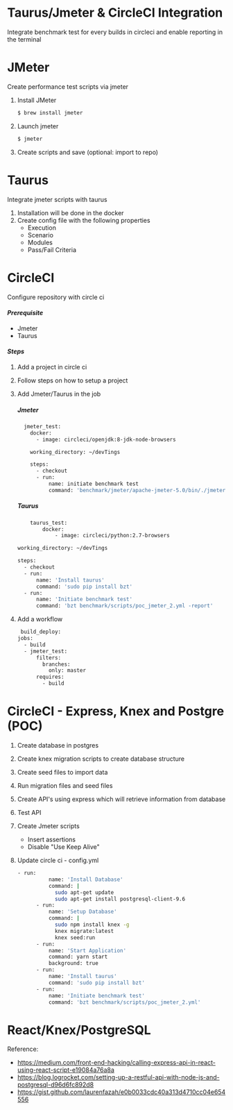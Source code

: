 # Taurus/Jmeter & CircleCI Integration 
Integrate benchmark test for every builds in circleci and enable reporting in the terminal

# JMeter
Create performance test scripts via jmeter 
1. Install JMeter 
    ```sh 
    $ brew install jmeter 
    ```
2. Launch jmeter 
    ```sh 
    $ jmeter
    ````
3. Create scripts and save (optional: import to repo)

# Taurus 
Integrate jmeter scripts with taurus 
1. Installation will be done in the docker 
2. Create config file with the following properties 
    - Execution 
    - Scenario 
    - Modules
    - Pass/Fail Criteria 

# CircleCI 
Configure repository with circle ci 

#### _Prerequisite_
- Jmeter
- Taurus 

#### _Steps_
1. Add a project in circle ci 
2. Follow steps on how to setup a project 
3. Add Jmeter/Taurus in the job 

    ##### Jmeter
    ```sh
      jmeter_test: 
        docker:
          - image: circleci/openjdk:8-jdk-node-browsers
    
        working_directory: ~/devTings
    
        steps: 
          - checkout
          - run: 
              name: initiate benchmark test
              command: 'benchmark/jmeter/apache-jmeter-5.0/bin/./jmeter -n -t benchmark/scripts/poc_jmeter_2.jmx'
    ```
    ##### Taurus   
    ```sh
        taurus_test: 
            docker: 
                - image: circleci/python:2.7-browsers

    working_directory: ~/devTings

    steps: 
      - checkout
      - run: 
          name: 'Install taurus'
          command: 'sudo pip install bzt'
      - run: 
          name: 'Initiate benchmark test'
          command: 'bzt benchmark/scripts/poc_jmeter_2.yml -report'
    ```
    
4. Add a workflow 
    ```sh 
     build_deploy: 
    jobs: 
      - build
      - jmeter_test:
          filters: 
            branches: 
              only: master 
          requires: 
            - build
    ```
# CircleCI - Express, Knex and Postgre (POC) 

1. Create database in postgres 
2. Create knex migration scripts to create database structure 
3. Create seed files to import data 
4. Run migration files and seed files 
5. Create API's using express which will retrieve information from database 
6. Test API 
7. Create Jmeter scripts
    - Insert assertions 
    - Disable "Use Keep Alive" 
8. Update circle ci - config.yml 

    ```sh
    - run: 
              name: 'Install Database'
              command: |
                sudo apt-get update 
                sudo apt-get install postgresql-client-9.6
          - run: 
              name: 'Setup Database'
              command: |
                sudo npm install knex -g
                knex migrate:latest
                knex seed:run
          - run: 
              name: 'Start Application'
              command: yarn start
              background: true
          - run: 
              name: 'Install taurus'
              command: 'sudo pip install bzt'
          - run: 
              name: 'Initiate benchmark test'
              command: 'bzt benchmark/scripts/poc_jmeter_2.yml'
     ````
     
# React/Knex/PostgreSQL

Reference: 
- https://medium.com/front-end-hacking/calling-express-api-in-react-using-react-script-e19084a76a8a
- https://blog.logrocket.com/setting-up-a-restful-api-with-node-js-and-postgresql-d96d6fc892d8
- https://gist.github.com/laurenfazah/e0b0033cdc40a313d4710cc04e654556

